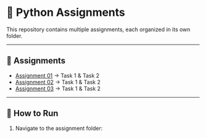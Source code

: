 # 🐍 Python Assignments

This repository contains multiple assignments, each organized in its own folder.

---

## 📂 Assignments
- [Assignment 01](./Assignment%201) → Task 1 & Task 2
- [Assignment 02](./Assignment%202) → Task 1 & Task 2
- [Assignment 03](./Assignment%203) → Task 1 & Task 2

---

## 🚀 How to Run
1. Navigate to the assignment folder:

